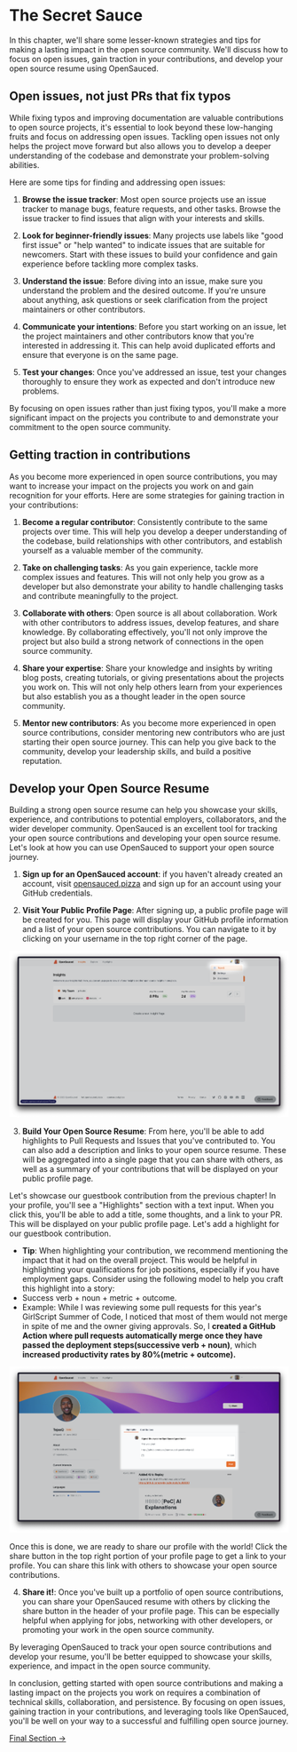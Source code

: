 # The Secret Sauce

In this chapter, we'll share some lesser-known strategies and tips for making a lasting impact in the open source community. We'll discuss how to focus on open issues, gain traction in your contributions, and develop your open source resume using OpenSauced.

## Open issues, not just PRs that fix typos

While fixing typos and improving documentation are valuable contributions to open source projects, it's essential to look beyond these low-hanging fruits and focus on addressing open issues. Tackling open issues not only helps the project move forward but also allows you to develop a deeper understanding of the codebase and demonstrate your problem-solving abilities.

Here are some tips for finding and addressing open issues:

1. **Browse the issue tracker**: Most open source projects use an issue tracker to manage bugs, feature requests, and other tasks. Browse the issue tracker to find issues that align with your interests and skills.

2. **Look for beginner-friendly issues**: Many projects use labels like "good first issue" or "help wanted" to indicate issues that are suitable for newcomers. Start with these issues to build your confidence and gain experience before tackling more complex tasks.

3. **Understand the issue**: Before diving into an issue, make sure you understand the problem and the desired outcome. If you're unsure about anything, ask questions or seek clarification from the project maintainers or other contributors.

4. **Communicate your intentions**: Before you start working on an issue, let the project maintainers and other contributors know that you're interested in addressing it. This can help avoid duplicated efforts and ensure that everyone is on the same page.

5. **Test your changes**: Once you've addressed an issue, test your changes thoroughly to ensure they work as expected and don't introduce new problems.

By focusing on open issues rather than just fixing typos, you'll make a more significant impact on the projects you contribute to and demonstrate your commitment to the open source community.

## Getting traction in contributions

As you become more experienced in open source contributions, you may want to increase your impact on the projects you work on and gain recognition for your efforts. Here are some strategies for gaining traction in your contributions:

1. **Become a regular contributor**: Consistently contribute to the same projects over time. This will help you develop a deeper understanding of the codebase, build relationships with other contributors, and establish yourself as a valuable member of the community.

2. **Take on challenging tasks**: As you gain experience, tackle more complex issues and features. This will not only help you grow as a developer but also demonstrate your ability to handle challenging tasks and contribute meaningfully to the project.

3. **Collaborate with others**: Open source is all about collaboration. Work with other contributors to address issues, develop features, and share knowledge. By collaborating effectively, you'll not only improve the project but also build a strong network of connections in the open source community.

4. **Share your expertise**: Share your knowledge and insights by writing blog posts, creating tutorials, or giving presentations about the projects you work on. This will not only help others learn from your experiences but also establish you as a thought leader in the open source community.

5. **Mentor new contributors**: As you become more experienced in open source contributions, consider mentoring new contributors who are just starting their open source journey. This can help you give back to the community, develop your leadership skills, and build a positive reputation.

## Develop your Open Source Resume

Building a strong open source resume can help you showcase your skills, experience, and contributions to potential employers, collaborators, and the wider developer community. OpenSauced is an excellent tool for tracking your open source contributions and developing your open source resume. Let's look at how you can use OpenSauced to support your open source journey.

1. **Sign up for an OpenSauced account**: if you haven't already created an account, visit [opensauced.pizza](https://opensauced.pizza/) and sign up for an account using your GitHub credentials.

2. **Visit Your Public Profile Page**: After signing up, a public profile page will be created for you. This page will display your GitHub profile information and a list of your open source contributions. You can navigate to it by clicking on your username in the top right corner of the page.

![Navigating to your public profile page](./opensauced-profile.png)

3. **Build Your Open Source Resume**: From here, you'll be able to add highlights to Pull Requests and Issues that you've contributed to. You can also add a description and links to your open source resume. These will be aggregated into a single page that you can share with others, as well as a summary of your contributions that will be displayed on your public profile page.

Let's showcase our guestbook contribution from the previous chapter! In your profile, you'll see a "Highlights" section with a text input. When you click this, you'll be able to add a title, some thoughts, and a link to your PR. This will be displayed on your public profile page. Let's add a highlight for our guestbook contribution.
- **Tip**: When highlighting your contribution, we recommend mentioning the impact that it had on the overall project. This would be helpful in highlighting your qualifications for job positions, especially if you have employment gaps. Consider using the following model to help you craft this highlight into a story:
 - Success verb + noun + metric + outcome.
- Example: While I was reviewing some pull requests for this year's GirlScript Summer of Code, I noticed that most of them would not merge in spite of me and the owner giving approvals. So, I **created a GitHub Action where pull requests automatically merge once they have passed the deployment steps(successive verb + noun)**, which **increased productivity rates by 80%(metric + outcome).**

![Adding a highlight to your profile](./opensauced-highlights.png)

Once this is done, we are ready to share our profile with the world! Click the share button in the top right portion of your profile page to get a link to your profile. You can share this link with others to showcase your open source contributions.

4. **Share it!**: Once you've built up a portfolio of open source contributions, you can share your OpenSauced resume with others by clicking the share button in the header of your profile page. This can be especially helpful when applying for jobs, networking with other developers, or promoting your work in the open source community.

By leveraging OpenSauced to track your open source contributions and develop your resume, you'll be better equipped to showcase your skills, experience, and impact in the open source community.

In conclusion, getting started with open source contributions and making a lasting impact on the projects you work on requires a combination of technical skills, collaboration, and persistence. By focusing on open issues, gaining traction in your contributions, and leveraging tools like OpenSauced, you'll be well on your way to a successful and fulfilling open source journey.

[Final Section ->](https://github.com/open-sauced/intro/blob/main/07-conclusion.md)
